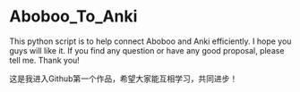 # Aboboo_To_Anki
This python script is to help connect Aboboo and Anki efficiently. I hope you guys will like it. If you find any question or have any good proposal, please tell me. Thank you! 

这是我进入Github第一个作品，希望大家能互相学习，共同进步！
